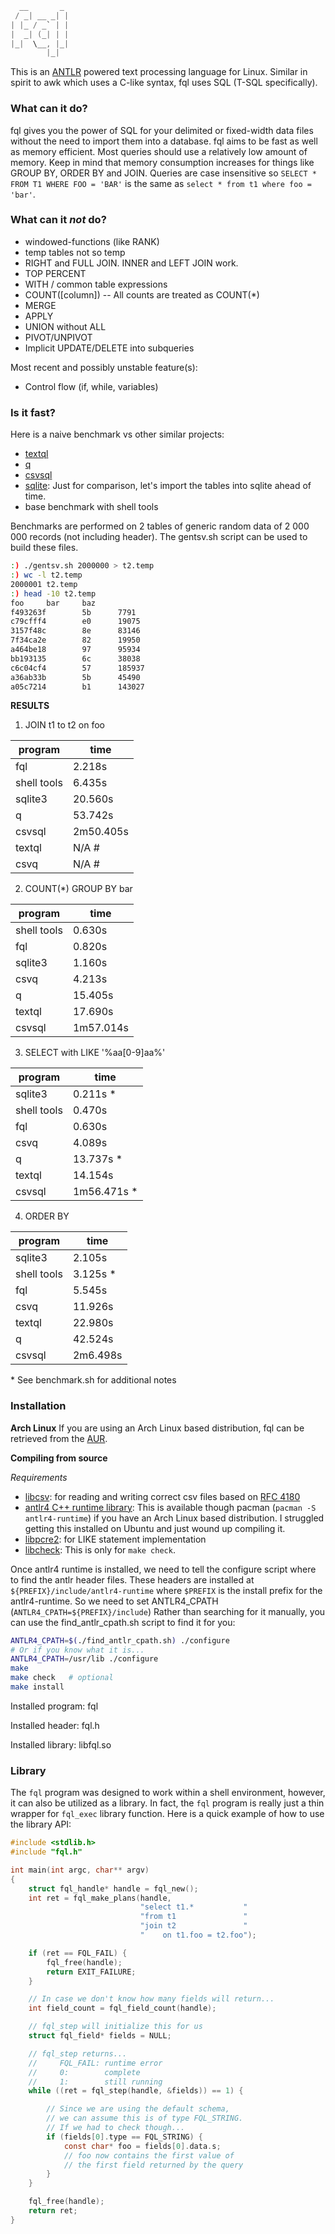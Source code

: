 ```c
  __       _
 / _| __ _| |
| |_ / _` | |
|  _| (_| | |
|_|  \__, |_|
        |_|
```
This is an [ANTLR](https://www.antlr.org/) powered text processing language for Linux.
Similar in spirit to awk which uses a C-like syntax, fql uses SQL (T-SQL specifically).


### What can it do?

fql gives you the power of SQL for your delimited or fixed-width data files
without the need to import them into a database. fql aims to be fast as well
as memory efficient. Most queries should use a relatively low amount of memory.
Keep in mind that memory consumption increases for things like GROUP BY, ORDER BY
and JOIN. Queries are case insensitive so `SELECT * FROM T1 WHERE FOO = 'BAR'` is
the same as `select * from t1 where foo = 'bar'`.

### What can it *not* do?

- windowed-functions (like RANK)
- temp tables not so temp
- RIGHT and FULL JOIN. INNER and LEFT JOIN work.
- TOP PERCENT
- WITH / common table expressions
- COUNT([column]) -- All counts are treated as COUNT(*)
- MERGE
- APPLY
- UNION without ALL
- PIVOT/UNPIVOT
- Implicit UPDATE/DELETE into subqueries

Most recent and possibly unstable feature(s):
- Control flow (if, while, variables)


### Is it fast?

Here is a naive benchmark vs other similar projects:
- [textql](https://github.com/dinedal/textql)
- [q](http://harelba.github.io/q)
- [csvsql](https://csvkit.readthedocs.io/en/latest/scripts/csvsql.html)
- [sqlite](https://www.sqlite.org/index.html): Just for comparison, let's import the tables into sqlite ahead of time.
- base benchmark with shell tools


Benchmarks are performed on 2 tables of generic random data of
2 000 000 records (not including header).  The gentsv.sh script
can be used to build these files.

```sh
:) ./gentsv.sh 2000000 > t2.temp
:) wc -l t2.temp
2000001 t2.temp
:) head -10 t2.temp
foo     bar     baz
f493263f        5b      7791
c79cfff4        e0      19075
3157f48c        8e      83146
7f34ca2e        82      19950
a464be18        97      95934
bb193135        6c      38038
c6c04cf4        57      185937
a36ab33b        5b      45490
a05c7214        b1      143027
```

**RESULTS**

1. JOIN t1 to t2 on foo

program|time
---|---
fql|2.218s
shell tools|6.435s
sqlite3|20.560s
q|53.742s
csvsql|2m50.405s
textql|N/A #
csvq|N/A #

2. COUNT(*) GROUP BY bar

program|time
---|---
shell tools|0.630s
fql|0.820s
sqlite3|1.160s
csvq|4.213s
q|15.405s
textql|17.690s
csvsql|1m57.014s


3. SELECT with LIKE '%aa[0-9]aa%'

program|time
---|---
sqlite3|0.211s *
shell tools|0.470s
fql|0.630s
csvq|4.089s
q|13.737s *
textql|14.154s
csvsql|1m56.471s *


4. ORDER BY

program|time
---|---
sqlite3|2.105s
shell tools|3.125s *
fql|5.545s
csvq|11.926s
textql|22.980s
q|42.524s
csvsql|2m6.498s

\* See benchmark.sh for additional notes

### Installation

**Arch Linux**
If you are using an Arch Linux based distribution, fql can be retrieved from the [AUR](https://aur.archlinux.org/packages/fql/).

**Compiling from source**

*Requirements*
- [libcsv](https://github.com/jasonKercher/libcsv): for reading and writing correct csv files based on [RFC 4180](https://www.ietf.org/rfc/rfc4180.txt)
- [antlr4 C++ runtime library](https://github.com/antlr/antlr4/tree/master/runtime/Cpp): This is available though pacman (`pacman -S antlr4-runtime`) if you have an Arch Linux based distribution.  I struggled getting this installed on Ubuntu and just wound up compiling it.
- [libpcre2](https://www.pcre.org/): for LIKE statement implementation
- [libcheck](https://github.com/libcheck/check): This is only for `make check`.

Once antlr4 runtime is installed, we need to tell the configure script where to find the antlr header files.
These headers are installed at `${PREFIX}/include/antlr4-runtime` where `$PREFIX` is the install prefix for 
the antlr4-runtime. So we need to set ANTLR4_CPATH (`ANTLR4_CPATH=${PREFIX}/include`) Rather than searching 
for it manually, you can use the find_antlr_cpath.sh script to find it for you:
```sh
ANTLR4_CPATH=$(./find_antlr_cpath.sh) ./configure
# Or if you know what it is...
ANTLR4_CPATH=/usr/lib ./configure
make
make check   # optional
make install
```

Installed program: fql

Installed header: fql.h

Installed library: libfql.so

### Library

The `fql` program was designed to work within a shell environment, however, it can also be utilized 
as a library. In fact, the `fql` program is really just a thin wrapper for `fql_exec` library 
function. Here is a quick example of how to use the library API:

```c
#include <stdlib.h>
#include "fql.h"

int main(int argc, char** argv)
{
	struct fql_handle* handle = fql_new();
	int ret = fql_make_plans(handle,
	                         "select t1.*           "
	                         "from t1               "
	                         "join t2               "
	                         "    on t1.foo = t2.foo");

	if (ret == FQL_FAIL) {
		fql_free(handle);
		return EXIT_FAILURE;
	}

	// In case we don't know how many fields will return...
	int field_count = fql_field_count(handle);

	// fql_step will initialize this for us
	struct fql_field* fields = NULL;

	// fql_step returns...
	//     FQL_FAIL: runtime error
	//     0:        complete
	//     1:        still running
	while ((ret = fql_step(handle, &fields)) == 1) {

		// Since we are using the default schema,
		// we can assume this is of type FQL_STRING.
		// If we had to check though...
		if (fields[0].type == FQL_STRING) {
			const char* foo = fields[0].data.s;
			// foo now contains the first value of
			// the first field returned by the query
		}
	}

	fql_free(handle);
	return ret;
}
```
